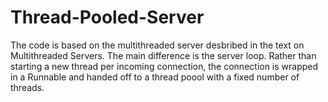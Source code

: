# Thread-Pooled-Server
The code is based on the multithreaded server desbribed in the text on Multithreaded Servers. The main difference is the server loop. Rather than starting a new thread per incoming connection, the connection is wrapped in a Runnable and handed off to a thread poool with a fixed number of threads.
